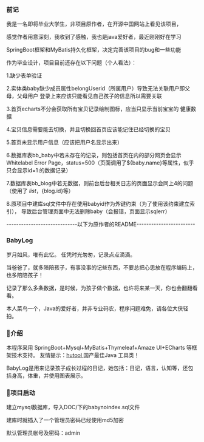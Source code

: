 ### 前记
我是一名即将毕业大学生，非项目原作者，在开源中国网站上看见该项目，

感觉作者用意深刻，我收到了感触，我也是java爱好者，最近刚刚好在学习

SpringBoot框架和MyBatis持久化框架，决定完善该项目的bug和一些功能

作为毕业设计，项目目前还存在以下问题（个人看法）：

1.缺少表单验证

2.实体类baby缺少成员属性belongUserid（所属用户）导致无法关联用户即父母，父母用户
登录上来应该只能看见自己孩子的信息所以需要关联

3.首页echarts不分会获取所有宝贝记录绘制图标，应当只显示当前宝宝的
健康数据

4.宝贝信息需要能去切换，并且切换回首页应该能记住已经切换的宝贝

5.首页未显示用户信息（应该把用户名显示出来）

6.数据库表bb_baby中若未存在的记录，则包括首页在内的部分网页会显示
Whitelabel Error Page，status=500（页面调用了${baby.name}等属性，似乎只会显示id=1
的数据记录）

7.数据库表bb_blog中若无数据，则前台后台相关日志的页面显示会同上4的问题（使用了
${list}，${blog.id}等）

8.原项目中建库sql文件中存在使用babyid作为外键约束（为了使用该约束建立索引），
导致后台管理页面中无法删除baby（会报错，页面显示sqlerr）

-----------------------------以下为原作者的README------------------------
### BabyLog

岁月如风，唯有此忆。 任凭时光匆匆，记录点点滴滴。 

当爸爸了，就多陪陪孩子，有事没事的记些东西，不要总把心思放在程序编码上，也多陪陪孩子！

记录了那么多条数据，是时候，为孩子做个数据，也许将来某一天，你也会翻翻看看。

本人菜鸟一个，Java的爱好者，并非专业码农，程序问题难免，请各位大侠轻拍。

### 介绍

本程序采用 SpringBoot+Mysql+MyBatis+Thymeleaf+Amaze UI+ECharts 等框架技术支持。
友情提示：[hutool ](https://git.oschina.net/loolly/hutool) 国产最佳Java 工具类！

BabyLog是用来记录孩子成长过程的日记，她包括：日记，语言，认知等，还包括身高，体重，并使用图表展示。

### 项目启动

建立mysql数据库，导入DOC/下的babynoindex.sql文件

建库时就插入了一个管理员密码已经使用md5加密

默认管理员帐号及密码：admin
